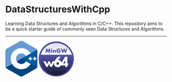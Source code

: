 # DataStructuresWithCpp
Learning Data Structures and Algorithms in C/C++. This repository aims to be a  quick starter guide of commonly seen Data Structures and Algorithms. 

---

<img src="./logo/CPlusPlus_Logo.png" alt="An image for C++" width="100"/>
<img src="./logo/Mingw_Logo.png" alt="An image for C++" width="110"/>